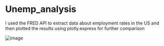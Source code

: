 # Unemp_analysis
I used the FRED API to extract data about employment rates in the US and then plotted the results using plotly.express for further comparison

![image](https://github.com/sche-best/Unemp_analysis/assets/129445811/2eabd8dc-6f37-4238-bba7-5113586b0f59)
